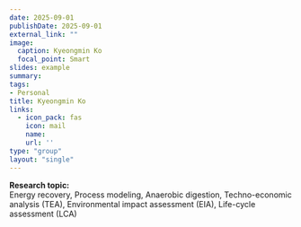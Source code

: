 ```yaml
---
date: 2025-09-01
publishDate: 2025-09-01
external_link: ""
image:
  caption: Kyeongmin Ko
  focal_point: Smart
slides: example
summary:
tags:
- Personal
title: Kyeongmin Ko
links:
  - icon_pack: fas
    icon: mail
    name: 
    url: ''
type: "group"
layout: "single"
---
```


**Research topic:**  
Energy recovery, Process modeling, Anaerobic digestion, Techno-economic analysis (TEA), Environmental impact assessment (EIA), Life-cycle assessment (LCA)
